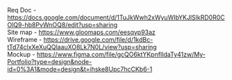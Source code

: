 Req Doc - https://docs.google.com/document/d/1TuJkWwh2xWyuWIbYKJlSlkRD0R0COlQ9-hb8PvWnOQ8/edit?usp=sharing <br>
Site map - https://www.gloomaps.com/eesqyp93az <br>
Wireframe - https://drive.google.com/file/d/1kdBc-tTd74clxXeXuQQlaauXO8Lk7N0L/view?usp=sharing <br>
Mockup - https://www.figma.com/file/gcQO6ktYKpnflIdaTy41zw/My-Portfolio?type=design&node-id=0%3A1&mode=design&t=ihske8Upc7hcCKb6-1
